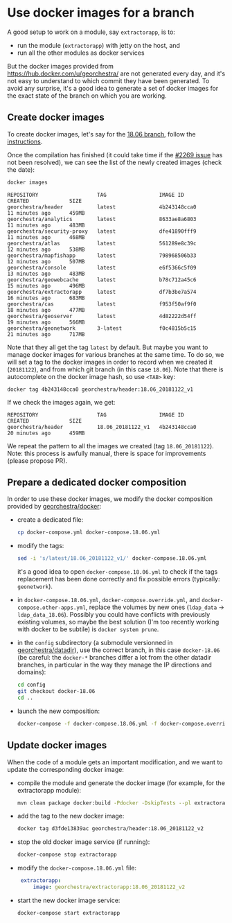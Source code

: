 # Use docker images for a branch

A good setup to work on a module, say `extractorapp`, is to:

- run the module (`extractorapp`) with jetty on the host, and
- run all the other modules as docker services

But the docker images provided from https://hub.docker.com/u/georchestra/ are not generated every day, and it's not easy to understand to which commit they have been generated. To avoid any surprise, it's a good idea to generate a set of docker images for the exact state of the branch on which you are working.

## Create docker images

To create docker images, let's say for the [18.06 branch](https://github.com/georchestra/georchestra/tree/18.06), follow the [instructions](https://github.com/georchestra/georchestra/blob/master/docker/README.md).

Once the compilation has finished (it could take time if the [#2269 issue](https://github.com/georchestra/georchestra/issues/2269) has not been resolved), we can see the list of the newly created images (check the date):

```bash
docker images
```

```
REPOSITORY                   TAG                 IMAGE ID            CREATED             SIZE
georchestra/header           latest              4b243148cca0        11 minutes ago      459MB
georchestra/analytics        latest              8633ae8a6803        11 minutes ago      483MB
georchestra/security-proxy   latest              dfe41890fff9        11 minutes ago      468MB
georchestra/atlas            latest              561289e8c39c        12 minutes ago      538MB
georchestra/mapfishapp       latest              798968506b33        12 minutes ago      507MB
georchestra/console          latest              e6f5366c5f09        13 minutes ago      483MB
georchestra/geowebcache      latest              b78c712a45c6        15 minutes ago      496MB
georchestra/extractorapp     latest              df7b3be7a574        16 minutes ago      683MB
georchestra/cas              latest              f953f50af9f0        18 minutes ago      477MB
georchestra/geoserver        latest              4d82222d54ff        19 minutes ago      566MB
georchestra/geonetwork       3-latest            f0c4815b5c15        21 minutes ago      717MB
```

Note that they all get the tag `latest` by default. But maybe you want to manage docker images for various branches at the same time. To do so, we will set a tag to the docker images in order to record when we created it (`20181122`), and from which git branch (in this case `18.06`). Note that there is autocomplete on the docker image hash, so use `<TAB>` key:

```
docker tag 4b243148cca0 georchestra/header:18.06_20181122_v1
```

If we check the images again, we get:

```
REPOSITORY                   TAG                 IMAGE ID            CREATED             SIZE
georchestra/header           18.06_20181122_v1   4b243148cca0        20 minutes ago      459MB
```

We repeat the pattern to all the images we created (tag `18.06_20181122`). Note: this process is awfully manual, there is space for improvements (please propose PR).

## Prepare a dedicated docker composition

In order to use these docker images, we modify the docker composition provided by [georchestra/docker](https://github.com/georchestra/docker):

- create a dedicated file:

    ```bash
    cp docker-compose.yml docker-compose.18.06.yml
    ```

- modify the tags:

    ```bash
    sed -i 's/latest/18.06_20181122_v1/' docker-compose.18.06.yml
    ```

    it's a good idea to open `docker-compose.18.06.yml` to check if the tags replacement has been done correctly and fix possible errors (typically: `geonetwork`).

- in `docker-compose.18.06.yml`, `docker-compose.override.yml`, and `docker-compose.other-apps.yml`, replace the volumes by new ones (`ldap_data` -> `ldap_data_18.06`). Possibly you could have conflicts with previously existing volumes, so maybe the best solution (I'm too recently working with docker to be subtile) is `docker system prune`.

- in the `config` subdirectory (a submodule versionned in [georchestra/datadir](https://github.com/georchestra/datadir)), use the correct branch, in this case `docker-18.06` (be careful: the `docker-*` branches differ a lot from the other datadir branches, in particular in the way they manage the IP directions and domains):

    ```bash
    cd config
    git checkout docker-18.06
    cd ..
    ```

- launch the new composition:

    ```bash
    docker-compose -f docker-compose.18.06.yml -f docker-compose.override.yml up
    ```

## Update docker images
 
When the code of a module gets an important modification, and we want to update the corresponding docker image:

- compile the module and generate the docker image (for example, for the extractorapp module):

    ```bash
    mvn clean package docker:build -Pdocker -DskipTests --pl extractorapp
    ```

- add the tag to the new docker image:

    ```bash
    docker tag d3fde13839ac georchestra/header:18.06_20181122_v2
    ```

- stop the old docker image service (if running):

    ```bash
    docker-compose stop extractorapp
    ```

- modify the `docker-compose.18.06.yml` file:

    ```yml
     extractorapp:
         image: georchestra/extractorapp:18.06_20181122_v2
    ```

- start the new docker image service:

    ```bash
    docker-compose start extractorapp
    ```

